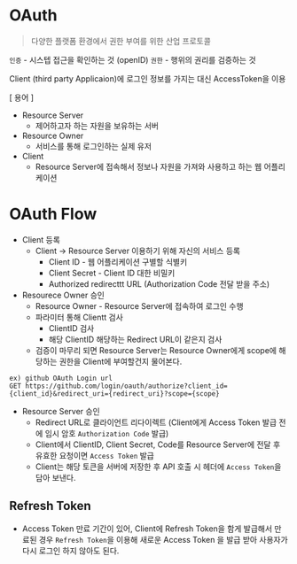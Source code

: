 # OAuth
> 다양한 플랫폼 환경에서 권한 부여를 위한 산업 프로토콜

`인증` - 시스텝 접근을 확인하는 것 (openID)
`권한` - 행위의 권리를 검증하는 것

Client (third party Applicaion)에 로그인 정보를 가지는 대신 AccessToken을 이용

[ 용어 ]
- Resource Server
    - 제어하고자 하는 자원을 보유하는 서버
- Resource Owner
    - 서비스를 통해 로그인하는 실제 유저
- Client
    - Resource Server에 접속해서 정보나 자원을 가져와 사용하고 하는 웹 어플리케이션

# OAuth Flow
- Client 등록
    - Client -> Resource Server 이용하기 위해 자신의 서비스 등록
        - Client ID - 웹 어플리케이션 구별할 식별키
        - Client Secret - Client ID 대한 비밀키
        - Authorized redirecttt URL (Authorization Code 전달 받을 주소)
- Resourece Owner 승인
    - Resource Owner - Resource Server에 접속하여 로그인 수행
    - 파라미터 통해 Clientt 검사
        - ClientID 검사
        - 해당 ClientID 해당하는 Redirect URL이 같은지 검사
    - 검증이 마무리 되면 Resource Server는 Resource Owner에게 scope에 해당하는 권한을 Client에 부여할건지 물어본다.
```
ex) github OAuth Login url
GET https://github.com/login/oauth/authorize?client_id={client_id}&redirect_uri={redirect_uri}?scope={scope}
```
- Resource Server 승인
    - Redirect URL로 클라이언트 리다이렉트 (Client에게 Access Token 발급 전에 임시 암호 `Authorization Code` 발급)
    - Client에서 ClientID, Client Secret, Code를 Resource Server에 전달 후 유효한 요청이면 `Access Token` 발급
    - Client는 해당 토큰을 서버에 저장한 후 API 호출 시 헤더에 `Access Token`을 담아 보낸다.

## Refresh Token
- Access Token 만료 기간이 있어, Client에 Refresh Token을 함게 발급해서 만료된 경우 `Refresh Token`을 이용해 새로운 Access Token 을 발급 받아 사용자가 다시 로그인 하지 않아도 된다.